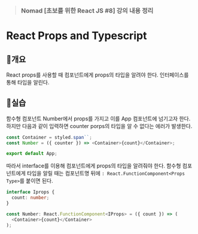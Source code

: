 > ### Nomad [초보를 위한 React JS #8] 강의 내용 정리

# React Props and Typescript

## 🍞개요

React props를 사용할 때 컴포넌트에게 props의 타입을 알려야 한다.
인터페이스를 통해 타입을 알린다.

## 🍞실습

함수형 컴포넌트 Number에서 props를 가지고 이를 App 컴포넌트에 넘기고자 한다. 하지만 다음과 같이 입력하면 counter porps의 타입을 알 수 없다는 에러가 발생한다.

```typescript
const Container = styled.span``;
const Number = ({ counter }) => <Container>{count}</Container>;

export default App;
```

따라서 interface를 이용해 컴포넌트에게 props의 타입을 알려줘야 한다. 함수형 컴포넌트에게 타입을 알릴 때는 컴포넌트명 뒤에 `: React.FunctionComponent<Props Type>`를 붙이면 된다.

```typescript
interface Iprops {
  count: number;
}

const Number: React.FunctionComponent<IProps> = ({ count }) => (
  <Container>{count}</Container>
);
```
